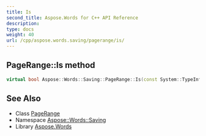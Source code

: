 ```yaml
---
title: Is
second_title: Aspose.Words for C++ API Reference
description: 
type: docs
weight: 40
url: /cpp/aspose.words.saving/pagerange/is/
---
```

## PageRange::Is method




```cpp
virtual bool Aspose::Words::Saving::PageRange::Is(const System::TypeInfo &target) const override
```

## See Also

* Class [PageRange](../)
* Namespace [Aspose::Words::Saving](../../)
* Library [Aspose.Words](../../../)
